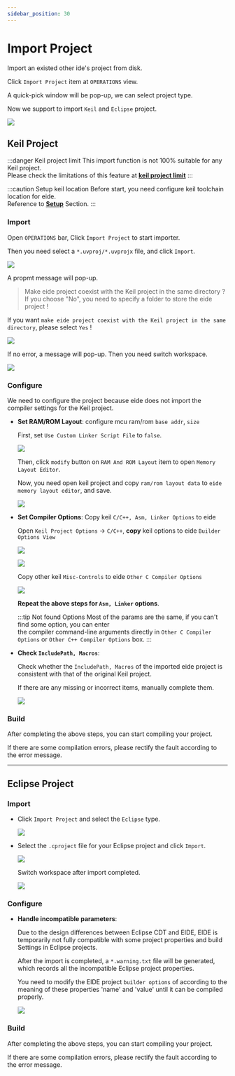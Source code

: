 ```yaml
---
sidebar_position: 30
---
```


# Import Project

Import an existed other ide's project from disk.

Click `Import Project` item at `OPERATIONS` view.

A quick-pick window will be pop-up, we can select project type.

Now we support to import `Keil` and `Eclipse` project.

![](/img/imp_prj_sel.png)

## Keil Project

:::danger Keil project limit
This import function is not 100% suitable for any Keil project.<br/>
Please check the limitations of this feature at [**keil project limit**](../notice/keil_project_limit#keil-projects)
:::

:::caution Setup keil location
Before start, you need configure keil toolchain location for eide.<br/>
Reference to [**Setup**](setup#configure-toolchains) Section.
:::

### Import

Open `OPERATIONS` bar, Click `Import Project` to start importer.

Then you need select a `*.uvproj/*.uvprojx` file, and click `Import`.

![](/img/imp_prj_sel_uvfile.png)

A propmt message will pop-up.

> Make eide project coexist with the Keil project in the same directory ? 
> If you choose "No", you need to specify a folder to store the eide project !

If you want `make eide project coexist with the Keil project in the same directory`, please select `Yes` !

![](/img/imp_prj_compate_hint.png)

If no error, a message will pop-up. Then you need switch workspace.

![](/img/imp_prj_ok.png)

### Configure

We need to configure the project because eide does not import the compiler settings for the Keil project.

- **Set RAM/ROM Layout**: configure mcu ram/rom `base addr`, `size`

  First, set `Use Custom Linker Script File` to `false`.

  ![](/img/imp_keil_mem_layout.png)
  
  Then, click `modify` button on `RAM And ROM Layout` item to open `Memory Layout Editor`.

  Now, you need open keil project and copy `ram/rom layout data` to `eide memory layout editor`, and save.

  ![](/img/imp_keil_mem_layout_2.png)

- **Set Compiler Options**: Copy keil `C/C++, Asm, Linker Options` to eide

  Open `Keil Project Options` -> `C/C++`, **copy** keil options to eide `Builder Options View`

  ![](/img/keil_mdk_cpp_opt.png)

  ![](/img/eide_builer_options.png)

  Copy other keil `Misc-Controls` to eide `Other C Compiler Options`

  ![](/img/imp_prj_cpy_keil_opts.png)

  **Repeat the above steps for `Asm, Linker` options**.

  :::tip Not found Options
  Most of the params are the same, if you can't find some option, you can enter <br/>
  the compiler command-line arguments directly in `Other C Compiler Options` or `Other C++ Compiler Options` box.
  :::

- **Check `IncludePath, Macros`**: 

  Check whether the `IncludePath, Macros` of the imported eide project is consistent with that of the original Keil project. 
  
  If there are any missing or incorrect items, manually complete them.

  ![](/img/eide_prj_attr.png)

### Build

After completing the above steps, you can start compiling your project.

If there are some compilation errors, please rectify the fault according to the error message.

---

## Eclipse Project

### Import

- Click `Import Project` and select the `Eclipse` type.

  ![](https://discuss.em-ide.com/assets/files/2022-07-17/1658067425-796397-image.png)

- Select the `.cproject` file for your Eclipse project and click `Import`.

  ![](https://discuss.em-ide.com/assets/files/2022-07-17/1658065407-902585-image.png)

  Switch workspace after import completed.

  ![](https://discuss.em-ide.com/assets/files/2022-07-17/1658065572-456315-image.png)

### Configure 

- **Handle incompatible parameters**:

  Due to the design differences between Eclipse CDT and EIDE, EIDE is temporarily not fully compatible with some project properties and build Settings in Eclipse projects. 
  
  After the import is completed, a `*.warning.txt` file will be generated, which records all the incompatible Eclipse project properties. 
  
  You need to modify the EIDE project `builder options` of according to the meaning of these properties 'name' and 'value' until it can be compiled properly.

  ![](https://discuss.em-ide.com/assets/files/2022-07-17/1658065778-746145-image.png)

### Build

After completing the above steps, you can start compiling your project.

If there are some compilation errors, please rectify the fault according to the error message.
